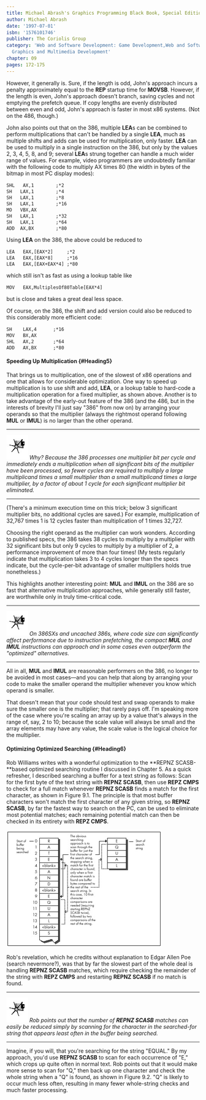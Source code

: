 ```yaml
---
title: Michael Abrash's Graphics Programming Black Book, Special Edition
author: Michael Abrash
date: '1997-07-01'
isbn: '1576101746'
publisher: The Coriolis Group
category: 'Web and Software Development: Game Development,Web and Software Development:
  Graphics and Multimedia Development'
chapter: 09
pages: 172-175
---
```


However, it generally is. Sure, if the length is odd, John's approach
incurs a penalty approximately equal to the **REP** startup time for
**MOVSB**. However, if the length is even, John's approach doesn't
branch, saving cycles and not emptying the prefetch queue. If copy
lengths are evenly distributed between even and odd, John's approach is
faster in most x86 systems. (Not on the 486, though.)

John also points out that on the 386, multiple **LEA**s can be combined
to perform multiplications that can't be handled by a single **LEA**,
much as multiple shifts and adds can be used for multiplication, only
faster. **LEA** can be used to multiply in a single instruction on the
386, but only by the values 2, 3, 4, 5, 8, and 9; several **LEA**s
strung together can handle a much wider range of values. For example,
video programmers are undoubtedly familiar with the following code to
multiply AX times 80 (the width in bytes of the bitmap in most PC
display modes):

    SHL   AX,1        ;*2
    SH   LAX,1        ;*4
    SH   LAX,1        ;*8
    SH   LAX,1        ;*16
    MO   VBX,AX
    SH   LAX,1        ;*32
    SH   LAX,1        ;*64
    ADD  AX,BX        ;*80

Using **LEA** on the 386, the above could be reduced to

    LEA   EAX,[EAX*2]     ;*2
    LEA   EAX,[EAX*8]     ;*16
    LEA   EAX,[EAX+EAX*4] ;*80

which still isn't as fast as using a lookup table like

    MOV   EAX,MultiplesOf80Table[EAX*4]

but is close and takes a great deal less space.

Of course, on the 386, the shift and add version could also be reduced
to this considerably more efficient code:

    SH    LAX,4      ;*16
    MOV   BX,AX
    SHL   AX,2       ;*64
    ADD   AX,BX      ;*80

#### Speeding Up Multiplication {#Heading5}

That brings us to multiplication, one of the slowest of x86 operations
and one that allows for considerable optimization. One way to speed up
multiplication is to use shift and add, **LEA**, or a lookup table to
hard-code a multiplication operation for a fixed multiplier, as shown
above. Another is to take advantage of the early-out feature of the 386
(and the 486, but in the interests of brevity I'll just say "386" from
now on) by arranging your operands so that the multiplier (always the
rightmost operand following **MUL** or **IMUL**) is no larger than the
other operand.

  ------------------- ----------------------------------------------------------------------------------------------------------------------------------------------------------------------------------------------------------------------------------------------------------------------------------------------------------------------------------------------------------------------------------------------
  ![](images/i.jpg)   *Why? Because the 386 processes one multiplier bit per cycle and immediately ends a multiplication when all significant bits of the multiplier have been processed, so fewer cycles are required to multiply a large multiplicand times a small multiplier than a small multiplicand times a large multiplier, by a factor of about 1 cycle for each significant multiplier bit eliminated.*
  ------------------- ----------------------------------------------------------------------------------------------------------------------------------------------------------------------------------------------------------------------------------------------------------------------------------------------------------------------------------------------------------------------------------------------

(There's a minimum execution time on this trick; below 3 significant
multiplier bits, no additional cycles are saved.) For example,
multiplication of 32,767 times 1 is 12 cycles faster than multiplication
of 1 times 32,727.

Choosing the right operand as the multiplier can work wonders. According
to published specs, the 386 takes 38 cycles to multiply by a multiplier
with 32 significant bits but only 9 cycles to multiply by a multiplier
of 2, a performance improvement of more than four times! (My tests
regularly indicate that multiplication takes 3 to 4 cycles longer than
the specs indicate, but the cycle-per-bit advantage of smaller
multipliers holds true nonetheless.)

This highlights another interesting point: **MUL** and **IMUL** on the
386 are so fast that alternative multiplication approaches, while
generally still faster, are worthwhile only in truly time-critical code.

  ------------------- ------------------------------------------------------------------------------------------------------------------------------------------------------------------------------------------------------------------------------------------------
  ![](images/i.jpg)   *On 386SXs and uncached 386s, where code size can significantly affect performance due to instruction prefetching, the compact **MUL** and **IMUL** instructions can approach and in some cases even outperform the "optimized" alternatives.*
  ------------------- ------------------------------------------------------------------------------------------------------------------------------------------------------------------------------------------------------------------------------------------------

All in all, **MUL** and **IMUL** are reasonable performers on the 386,
no longer to be avoided in most cases—and you can help that along by
arranging your code to make the smaller operand the multiplier whenever
you know which operand is smaller.

That doesn't mean that your code should test and swap operands to make
sure the smaller one is the multiplier; that rarely pays off. I'm
speaking more of the case where you're scaling an array up by a value
that's always in the range of, say, 2 to 10; because the scale value
will always be small and the array elements may have any value, the
scale value is the logical choice for the multiplier.

#### Optimizing Optimized Searching {#Heading6}

Rob Williams writes with a wonderful optimization to the **REPNZ
SCASB-**based optimized searching routine I discussed in Chapter 5. As a
quick refresher, I described searching a buffer for a text string as
follows: Scan for the first byte of the text string with **REPNZ
SCASB**, then use **REPZ CMPS** to check for a full match whenever
**REPNZ SCASB** finds a match for the first character, as shown in
Figure 9.1. The principle is that most buffer characters won't match the
first character of any given string, so **REPNZ SCASB**, by far the
fastest way to search on the PC, can be used to eliminate most potential
matches; each remaining potential match can then be checked in its
entirety with **REPZ CMPS**.

![**Figure 9.1**  *Simple searching method for locating a text string.*](images/09-01.jpg)

Rob's revelation, which he credits without explanation to Edgar Allen
Poe (search nevermore?), was that by far the slowest part of the whole
deal is handling **REPNZ SCASB** matches, which require checking the
remainder of the string with **REPZ CMPS** and restarting **REPNZ
SCASB** if no match is found.

  ------------------- ----------------------------------------------------------------------------------------------------------------------------------------------------------------------------------------------------------
  ![](images/i.jpg)   *Rob points out that the number of **REPNZ SCASB** matches can easily be reduced simply by scanning for the character in the searched-for string that appears least often in the buffer being searched.*
  ------------------- ----------------------------------------------------------------------------------------------------------------------------------------------------------------------------------------------------------

Imagine, if you will, that you're searching for the string "EQUAL." By
my approach, you'd use **REPNZ SCASB** to scan for each occurrence of
"E," which crops up quite often in normal text. Rob points out that it
would make more sense to scan for "Q," then back up one character and
check the whole string when a "Q" is found, as shown in Figure 9.2. "Q"
is likely to occur much less often, resulting in many fewer whole-string
checks and much faster processing.
